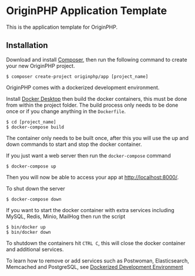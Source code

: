 # OriginPHP Application Template

This is the application template for OriginPHP.

## Installation

Download and install [Composer](https://getcomposer.org/doc/00-intro.md), then run the following command to create your
new OriginPHP project.

```linux
$ composer create-project originphp/app [project_name]
```

OriginPHP comes with a dockerized development environment.

Install [Docker Desktop](https://www.docker.com/products/docker-desktop) then build the docker containers, this must be done from within the project folder. The build process only needs to be done once or if you change anything in the `Dockerfile`.

```linux
$ cd [project_name]
$ docker-compose build
```

The container only needs to be built once, after this you will use the up and down commands to start and stop the docker container.

If you just want a web server then run the `docker-compose` command

```linux
$ docker-compose up
```

Then you will now be able to access your app at [http://localhost:8000/](http://localhost:8000/).

To shut down the server

```linux
$ docker-compose down
```

If you want to start the docker container with extra services including MySQL, Redis, Minio, MailHog then run the script

```linux
$ bin/docker up
$ bin/docker down
```

To shutdown the containers hit `CTRL C`, this will close the docker container and additional services.

To learn how to remove or add services such as Postwoman, Elasticsearch, Memcached and PostgreSQL, see [Dockerized Development Environment](https://www.originphp.com/docs/development/dockerized-development-environment/)